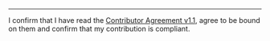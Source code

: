 

______________________________________
I confirm that I have read the [Contributor Agreement v1.1](https://github.com/tegonal/gt/blob/v1.2.2/.github/Contributor%20Agreement.txt), agree to be bound on them and confirm that my contribution is compliant.
